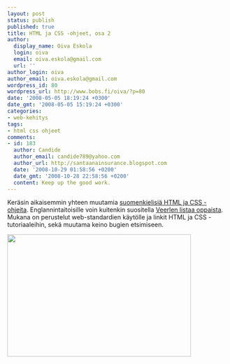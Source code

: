```yaml
---
layout: post
status: publish
published: true
title: HTML ja CSS -ohjeet, osa 2
author:
  display_name: Oiva Eskola
  login: oiva
  email: oiva.eskola@gmail.com
  url: ''
author_login: oiva
author_email: oiva.eskola@gmail.com
wordpress_id: 80
wordpress_url: http://www.bobs.fi/oiva/?p=80
date: '2008-05-05 18:19:24 +0300'
date_gmt: '2008-05-05 15:19:24 +0300'
categories:
- web-kehitys
tags:
- html css ohjeet
comments:
- id: 183
  author: Candide
  author_email: candide789@yahoo.com
  author_url: http://santaanainsurance.blogspot.com
  date: '2008-10-29 01:58:56 +0200'
  date_gmt: '2008-10-28 22:58:56 +0200'
  content: Keep up the good work.
---
```

<p>Keräsin aikaisemmin yhteen muutamia <a href="http://oivaeskola.fi/2008/02/24/suomenkieliset-html-ja-css-ohjeet/">suomenkielisiä HTML ja CSS -ohjeita</a>. Englannintaitoisille voin kuitenkin suositella <a href="http://veerle.duoh.com/blog/comments/starting_with_css_and_bug_fixing_tips/">Veerlen listaa oppaista</a>.  Mukana on perustelut web-standardien käytölle ja linkit HTML ja CSS -tutoriaaleihin, sekä muutama keino bugien etsimiseen.</p>
<p><a href="{{ site.baseurl }}/images/2008/05/615962_230019631.jpg"><img class="aligncenter size-full wp-image-82" title="615962_230019631" src="{{ site.baseurl }}/images/2008/05/615962_230019631.jpg" alt="" width="420" height="280" /></a></p>
